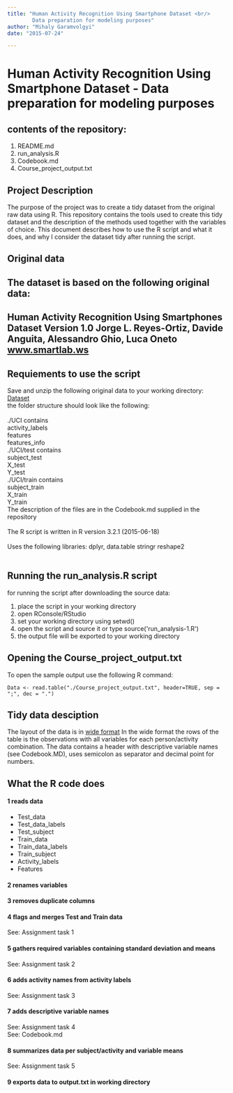 ```yaml
---
title: "Human Activity Recognition Using Smartphone Dataset <br/> 
        Data preparation for modeling purposes"
author: "Mihaly Garamvolgyi"
date: "2015-07-24"

---
```


# Human Activity Recognition Using Smartphone Dataset - Data preparation for modeling purposes


## contents of the repository: 
1. README.md
2. run_analysis.R
3. Codebook.md
4. Course_project_output.txt

## Project Description
The purpose of the project was to create a tidy dataset from the original raw data using R. This repository contains the tools used to create this tidy dataset and the description of the methods used together with the variables of choice.
This document describes how to use the R script and what it does, and why I consider the dataset tidy after running the script. 

## Original data
The dataset is based on the following original data:
---
Human Activity Recognition Using Smartphones Dataset Version 1.0
Jorge L. Reyes-Ortiz, Davide Anguita, Alessandro Ghio, Luca Oneto
www.smartlab.ws
---

## Requiements to use the script
Save and unzip the following original data to your working directory:
[Dataset](https://d396qusza40orc.cloudfront.net/getdata%2Fprojectfiles%2FUCI%20HAR%20Dataset.zip) <br/>
the folder structure should look like the following:<br/>
<br/>
./UCI contains<br/> 
  activity_labels<br/>
  features<br/>
  features_info<br/>
./UCI/test contains <br/>
  subject_test<br/>
  X_test<br/>
  Y_test<br/>
./UCI/train contains<br/> 
  subject_train<br/>
  X_train<br/>
  Y_train<br/>
The description of the files are in the Codebook.md supplied in the repository<br/>
<br/>
The R script is written in R version 3.2.1 (2015-06-18)<br/>   
Uses the following libraries: dplyr, data.table stringr reshape2<br/>
<br/>
## Running the run_analysis.R script
for running the script after downloading the source data:
1. place the script in your working directory
2. open RConsole/RStudio
3. set your working directory using setwd() 
4. open the script and source it or type source('run_analysis-1.R')
5. the output file will be exported to your working directory

## Opening the Course_project_output.txt 
To open the sample output use the following R command:

```{r}
Data <- read.table("./Course_project_output.txt", header=TRUE, sep = ";", dec = ".")
```

## Tidy data desciption
The layout of the data is in [wide format](https://en.wikipedia.org/wiki/Wide_and_narrow_data)
In the wide format the rows of the table is the observations with all variables for each person/activity combination.
The data contains a header with descriptive variable names (see Codebook.MD), uses semicolon as separator and decimal point for numbers. 

## What the R code does

#### 1 reads data
* Test_data
* Test_data_labels
* Test_subject
* Train_data
* Train_data_labels
* Train_subject
* Activity_labels
* Features

#### 2 renames variables

#### 3 removes duplicate columns

#### 4 flags and merges Test and Train data 

  See: Assignment task 1


#### 5 gathers required variables containing standard deviation and means 

   See: Assignment task 2


#### 6 adds activity names from activity labels 

   See: Assignment task 3


#### 7 adds descriptive variable names  
   
   See: Assignment task 4<br/>
   See: Codebook.md<br/>


#### 8 summarizes data per subject/activity and variable means 
   
   See: Assignment task 5


#### 9 exports data to output.txt in working directory 



